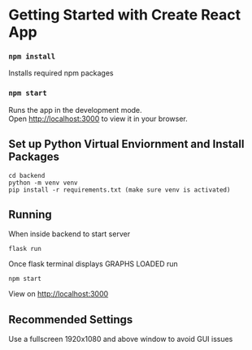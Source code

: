 # Getting Started with Create React App


### `npm install`
Installs required npm packages 

### `npm start`

Runs the app in the development mode.\
Open [http://localhost:3000](http://localhost:3000) to view it in your browser.


## Set up Python Virtual Enviornment and Install Packages
```
cd backend
python -m venv venv 
pip install -r requirements.txt (make sure venv is activated)
```

## Running 
When inside backend to start server
```
flask run
```

Once flask terminal displays GRAPHS LOADED run
```
npm start
```

View on [http://localhost:3000](http://localhost:3000)

## Recommended Settings
Use a fullscreen 1920x1080 and above window to avoid GUI issues
